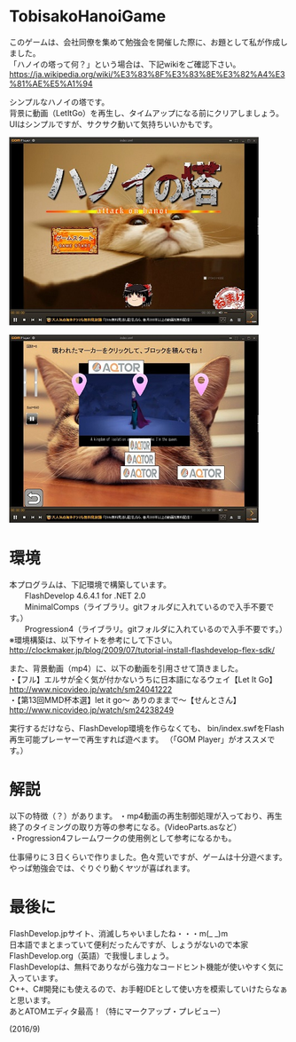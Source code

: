 # TobisakoHanoiGame

このゲームは、会社同僚を集めて勉強会を開催した際に、お題として私が作成しました。  
「ハノイの塔って何？」という場合は、下記wikiをご確認下さい。  
<https://ja.wikipedia.org/wiki/%E3%83%8F%E3%83%8E%E3%82%A4%E3%81%AE%E5%A1%94>

シンプルなハノイの塔です。  
背景に動画（LetItGo）を再生し、タイムアップになる前にクリアしましょう。  
UIはシンプルですが、サクサク動いて気持ちいいかもです。

![オープニング](./hanoi_ss_1_small.jpg)

![プレイ画面](./hanoi_ss_2_small.jpg)

# 環境
本プログラムは、下記環境で構築しています。  
　　FlashDevelop 4.6.4.1 for .NET 2.0  
　　MinimalComps（ライブラリ。gitフォルダに入れているので入手不要です。）  
　　Progression4（ライブラリ。gitフォルダに入れているので入手不要です。）  
※環境構築は、以下サイトを参考にして下さい。  
 <http://clockmaker.jp/blog/2009/07/tutorial-install-flashdevelop-flex-sdk/>

また、背景動画（mp4）に、以下の動画を引用させて頂きました。  
・【フル】エルサが全く気が付かないうちに日本語になるウェイ【Let It Go】  
<http://www.nicovideo.jp/watch/sm24041222>  
・【第13回MMD杯本選】let it go～ ありのままで～【せんとさん】  
http://www.nicovideo.jp/watch/sm24238249

実行するだけなら、FlashDevelop環境を作らなくても、
bin/index.swfをFlash再生可能プレーヤーで再生すれば遊べます。
（「GOM Player」がオススメです。）

# 解説
以下の特徴（？）があります。
・mp4動画の再生制御処理が入っており、再生終了のタイミングの取り方等の参考になる。(VideoParts.asなど）  
・Progression4フレームワークの使用例として参考になるかも。  

仕事帰りに３日くらいで作りました。色々荒いですが、ゲームは十分遊べます。
やっぱ勉強会では、ぐりぐり動くヤツが喜ばれます。  

# 最後に
FlashDevelop.jpサイト、消滅しちゃいましたね・・・m(_ _)m  
日本語でまとまっていて便利だったんですが、しょうがないので本家FlashDevelop.org（英語）で我慢しましょう。  
FlashDevelopは、無料でありながら強力なコードヒント機能が使いやすく気に入っています。  
C++、C#開発にも使えるので、お手軽IDEとして使い方を模索していけたらなぁと思います。  
あとATOMエディタ最高！（特にマークアップ・プレビュー）  

(2016/9)
